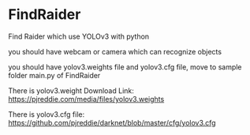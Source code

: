 # FindRaider
Find Raider which use YOLOv3 with python

you should have webcam or camera which can recognize objects

you should have yolov3.weights file and yolov3.cfg file, move to sample folder main.py of FindRaider

There is yolov3.weight Download Link:
https://pjreddie.com/media/files/yolov3.weights

There is yolov3.cfg file:
https://github.com/pjreddie/darknet/blob/master/cfg/yolov3.cfg
